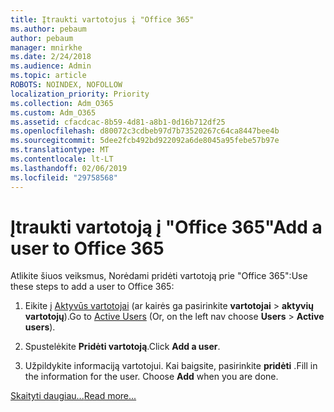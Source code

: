 ```yaml
---
title: Įtraukti vartotojus į "Office 365"
ms.author: pebaum
author: pebaum
manager: mnirkhe
ms.date: 2/24/2018
ms.audience: Admin
ms.topic: article
ROBOTS: NOINDEX, NOFOLLOW
localization_priority: Priority
ms.collection: Adm_O365
ms.custom: Adm_O365
ms.assetid: cfacdcac-8b59-4d81-a8b1-0d16b712df25
ms.openlocfilehash: d80072c3cdbeb97d7b73520267c64ca8447bee4b
ms.sourcegitcommit: 5dee2fcb492bd922092a6de8045a95febe57b97e
ms.translationtype: MT
ms.contentlocale: lt-LT
ms.lasthandoff: 02/06/2019
ms.locfileid: "29758568"
---
```

# <a name="add-a-user-to-office-365"></a><span data-ttu-id="13147-102">Įtraukti vartotoją į "Office 365"</span><span class="sxs-lookup"><span data-stu-id="13147-102">Add a user to Office 365</span></span>

<span data-ttu-id="13147-103">Atlikite šiuos veiksmus, Norėdami pridėti vartotoją prie "Office 365":</span><span class="sxs-lookup"><span data-stu-id="13147-103">Use these steps to add a user to Office 365:</span></span>
  
1. <span data-ttu-id="13147-104">Eikite į [Aktyvūs vartotojai](https://admin.microsoft.com/Adminportal/Home?source=applauncher#/users) (ar kairės ga pasirinkite **vartotojai** \> **aktyvių vartotojų**).</span><span class="sxs-lookup"><span data-stu-id="13147-104">Go to [Active Users](https://admin.microsoft.com/Adminportal/Home?source=applauncher#/users) (Or, on the left nav choose **Users** \> **Active users**).</span></span>
    
2. <span data-ttu-id="13147-105">Spustelėkite **Pridėti vartotoją**.</span><span class="sxs-lookup"><span data-stu-id="13147-105">Click **Add a user**.</span></span>
    
3. <span data-ttu-id="13147-p101">Užpildykite informaciją vartotojui. Kai baigsite, pasirinkite **pridėti** .</span><span class="sxs-lookup"><span data-stu-id="13147-p101">Fill in the information for the user. Choose **Add** when you are done.</span></span> 
    
[<span data-ttu-id="13147-108">Skaityti daugiau...</span><span class="sxs-lookup"><span data-stu-id="13147-108">Read more...</span></span>](https://support.office.com/article/1970f7d6-03b5-442f-b385-5880b9c256ec)
  

